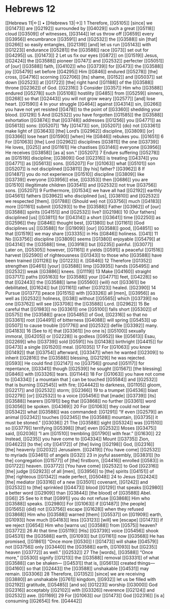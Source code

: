 # Hebrews 12
[[Hebrews 11|←]] • [[Hebrews 13|→]]
1 Therefore, [[G5105]] [since] we [[G1473]] are [[G2192]] surrounded by [[G4029]] such a great [[G5118]] cloud [[G3509]] of witnesses, [[G3144]] let us throw off [[G659]] every [[G3956]] encumbrance [[G3591]] and [[G2532]] the [[G3588]] sin [that] [[G266]] so easily entangles, [[G2139]] [and] let us run [[G5143]] with [[G1223]] endurance [[G5281]] the [[G3588]] race [[G73]] set out for [[G4295]] us. [[G1473]] 
2 Let us fix our eyes [[G872]] on [[G1519]] Jesus, [[G2424]] the [[G3588]] pioneer [[G747]] and [[G2532]] perfecter [[G5051]] of [our] [[G3588]] faith, [[G4102]] who [[G3739]] for [[G473]] the [[G3588]] joy [[G5479]] set before [[G4295]] Him [[G846]] endured [[G5278]] [the] cross, [[G4716]] scorning [[G2706]] [its] shame, [[G152]] and [[G5037]] sat down [[G2523]] at [[G1722]] [the] right hand [[G1188]] of the [[G3588]] throne [[G2362]] of God. [[G2316]] 
3 Consider [[G357]] Him who [[G3588]] endured [[G5278]] such [[G5108]] hostility [[G485]] from [[G5259]] sinners, [[G268]] so that [[G2443]] you will not grow weary [[G2577]] [and] lose heart. [[G1590]] 
4 In your struggle [[G464]] against [[G4314]] sin, [[G266]] you have not yet resisted [[G478]] to the point of [[G3360]] shedding your blood. [[G129]] 
5 And [[G2532]] you have forgotten [[G1585]] the [[G3588]] exhortation [[G3874]] that [[G3748]] addresses [[G1256]] you [[G4771]] as [[G5613]] sons: [[G5207]] “My [[G1473]] son, [[G5207]] {do} not [[G3361]] make light of [[G3643]] [the] Lord’s [[G2962]] discipline, [[G3809]] [or] [[G3366]] lose heart [[G1590]] [when] He [[G846]] rebukes you. [[G1651]] 
6 For [[G1063]] [the] Lord [[G2962]] disciplines [[G3811]] the one [[G3739]] He loves, [[G25]] and [[G1161]] He chastises [[G3146]] everyone [[G3956]] He receives [[G3858]] [as a] son.” [[G5207]] 
7 Endure suffering [[G5278]] as [[G1519]] discipline; [[G3809]] God [[G2316]] is treating [[G4374]] you [[G4771]] as [[G5613]] sons. [[G5207]] For [[G1063]] what [[G5101]] son [[G5207]] is not disciplined [[G3811]] [by his] father? [[G3962]] 
8 If [[G1487]] you do not experience [[G1510]] discipline [[G3809]] like [[G3739]] everyone [[G3956]] else, [[G3353]] then [[G686]] you are [[G1510]] illegitimate children [[G3541]] and [[G2532]] not true [[G3756]] sons. [[G5207]] 
9 Furthermore, [[G1534]] we have all had [[G2192]] earthly [[G4561]] fathers [[G3962]] who disciplined [us], [[G3810]] and [[G2532]] we respected [them]. [[G1788]] {Should we} not [[G3756]] much [[G4183]] more [[G1161]] submit [[G5293]] to the [[G3588]] Father [[G3962]] of [our] [[G3588]] spirits [[G4151]] and [[G2532]] live? [[G2198]] 
10 [Our fathers] disciplined [us] [[G3811]] for [[G4314]] a short [[G3641]] time [[G2250]] as [[G2596]] they [[G846]] thought best, [[G1380]] but [[G1161]] [God disciplines us] [[G3588]] for [[G1909]] [our] [[G3588]] good, [[G4851]] so that [[G1519]] we may share [[G3335]] in His [[G846]] holiness. [[G41]] 
11 No [[G3756]] discipline [[G3809]] seems [[G1380]] enjoyable [[G5479]] at [[G4314]] the [[G3588]] time, [[G3918]] but [[G235]] painful. [[G3077]] Later on, [[G5305]] however, [[G1161]] it yields [[G591]] a peaceful [[G1516]] harvest [[G2590]] of righteousness [[G1343]] to those who [[G3588]] have been trained [[G1128]] by [[G1223]] it. [[G846]] 
12 Therefore [[G1352]] strengthen [[G461]] [your] [[G3588]] limp [[G3935]] hands [[G5495]] and [[G2532]] weak [[G3886]] knees. [[G1119]] 
13 Make [[G4160]] straight [[G3717]] paths [[G5163]] for [[G3588]] your [[G4771]] feet, [[G4228]] so that [[G2443]] the [[G3588]] lame [[G5560]] {will} not [[G3361]] be debilitated, [[G1624]] but [[G1161]] rather [[G3123]] healed. [[G2390]] 
14 Pursue [[G1377]] peace [[G1515]] with [[G3326]] all [men], [[G3956]] as well as [[G2532]] holiness, [[G38]] without [[G5565]] which [[G3739]] no one [[G3762]] will see [[G3708]] the [[G3588]] Lord. [[G2962]] 
15 Be careful that [[G1983]] no [[G3361]] one [[G5100]] falls short [[G5302]] of [[G575]] the [[G3588]] grace [[G5485]] of God, [[G2316]] so that no [[G3361]] root [[G4491]] of bitterness [[G4088]] will spring [[G5453]] up [[G507]] to cause trouble [[G1776]] and [[G2532]] defile [[G3392]] many. [[G4183]] 
16 [See to it] that [[G3361]] [no one is] [[G5100]] sexually immoral, [[G4205]] or [[G2228]] is godless [[G952]] like [[G5613]] Esau, [[G2269]] who [[G3739]] sold [[G591]] his [[G1438]] birthright [[G4415]] for [[G473]] a single [[G1520]] meal. [[G1035]] 
17 For [[G1063]] you know [[G1492]] that [[G3754]] afterward, [[G3347]] when he wanted [[G2309]] to inherit [[G2816]] the [[G3588]] blessing, [[G2129]] he was rejected. [[G593]] He could find [[G2147]] no [[G3756]] ground [[G5117]] for repentance, [[G3341]] though [[G2539]] he sought [[G1567]] [the blessing] [[G846]] with [[G3326]] tears. [[G1144]] 
18 For [[G1063]] you have not come to [[G4334]] [ a mountain that ] can be touched [[G5584]] and [[G2532]] that is burning [[G2545]] with fire; [[G4442]] to darkness, [[G1105]] gloom, [[G2217]] and [[G2532]] storm; [[G2366]] 
19 to a trumpet [[G4536]] blast [[G2279]] [or] [[G2532]] to a voice [[G5456]] that [made] [[G3739]] [its] [[G3588]] hearers [[G191]] beg that [[G3868]] no further [[G3361]] word [[G3056]] be spoken. [[G4369]] 
20 For [[G1063]] they could not bear [[G5342]] what [[G3588]] was commanded: [[G1291]] “If even [[G2579]] an animal [[G2342]] touches [[G2345]] the [[G3588]] mountain, [[G3735]] it must be stoned.” [[G3036]] 
21 The [[G3588]] sight [[G5324]] was [[G1510]] so [[G3779]] terrifying [[G5398]] [that] even [[G2532]] Moses [[G3475]] said, [[G2036]] “I am [[G1510]] trembling [[G1790]] with fear.” [[G1630]] 
22 Instead, [[G235]] you have come to [[G4334]] Mount [[G3735]] Zion, [[G4622]] [to the] city [[G4172]] of [the] living [[G2198]] God, [[G2316]] [the] heavenly [[G2032]] Jerusalem. [[G2419]] [You have come] [[G2532]] to myriads [[G3461]] of angels [[G32]] 
23 in joyful assembly, [[G3831]] [to the] congregation [[G1577]] of [the] firstborn, [[G4416]] enrolled [[G583]] in [[G1722]] heaven. [[G3772]] [You have come] [[G2532]] to God [[G2316]] [the] judge [[G2923]] of all [men], [[G3956]] to [the] spirits [[G4151]] of [the] righteous [[G1342]] made perfect, [[G5048]] 
24 to Jesus [[G2424]] [the] mediator [[G3316]] of a new [[G3501]] covenant, [[G1242]] and [[G2532]] to [the] sprinkled [[G4473]] blood [[G129]] that speaks [[G2980]] a better word [[G2909]] than [[G3844]] [the blood] of [[G3588]] Abel. [[G6]] 
25 See to it that [[G991]] you do not refuse [[G3868]] Him who [[G3588]] speaks. [[G2980]] For [[G1063]] if [[G1487]] [the people] [[G1565]] {did} not [[G3756]] escape [[G1628]] when they refused [[G3868]] Him who [[G3588]] warned [them] [[G5537]] on [[G1909]] earth, [[G1093]] how much [[G4183]] less [[G3123]] [will] we [escape] [[G1473]] if we reject [[G654]] Him who [warns us] [[G3588]] from [[G575]] heaven? [[G3772]] 
26 At that time [[G5119]] [His] [[G3739]] voice [[G5456]] shook [[G4531]] the [[G3588]] earth, [[G1093]] but [[G1161]] now [[G3568]] He has promised, [[G1861]] “Once more [[G530]] I [[G1473]] will shake [[G4579]] not [[G3756]] only [[G3440]] the [[G3588]] earth, [[G1093]] but [[G235]] heaven [[G3772]] as well.” [[G2532]] 
27 The [words], [[G3588]] “Once more,” [[G530]] signify [[G1213]] the [[G3588]] removal [[G3331]] of what [[G3588]] can be shaken— [[G4531]] that is, [[G5613]] created things— [[G4160]] so that [[G2443]] the [[G3588]] unshakable [[G4531]] may remain. [[G3306]] 
28 Therefore, [[G1352]] [since] we are receiving [[G3880]] an unshakable [[G761]] kingdom, [[G932]] let us be filled with [[G2192]] gratitude, [[G5485]] [and so] [[G1223]] worship [[G3000]] God [[G2316]] acceptably [[G2102]] with [[G3326]] reverence [[G2124]] and [[G2532]] awe. [[G1169]] 
29 For [[G1063]] our [[G1473]] God [[G2316]] [is a] consuming [[G2654]] fire. [[G4442]] 

